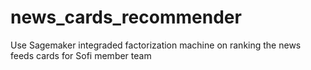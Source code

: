 # news_cards_recommender

Use Sagemaker integraded factorization machine on ranking the news feeds cards for Sofi member team
